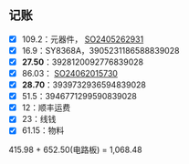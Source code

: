 ## 记账

- [x] 109.2：元器件， [SO2405262931](https://order.szlcsc.com/member/order/details.html?orderCodeEncry=8E1568BF9A6FE9F81F2F3C583E45DA8EE34D01924B25321D)
- [x] 16.9：SY8368A，3905231186588839028
- [x] **27.50**：3928120092776839028
- [x] 86.03： [SO24062015730](https://order.szlcsc.com/member/order/details.html?uuid=9C07E6E12B9EA7B7655ECDABCE46548B)
- [x] **28.70**：3939732936594839028
- [x] 51.5：3946771299590839028
- [x] 12：顺丰运费
- [x] 23：线钱
- [x] 61.15：物料

415.98 + 652.50(电路板) = 1,068.48





